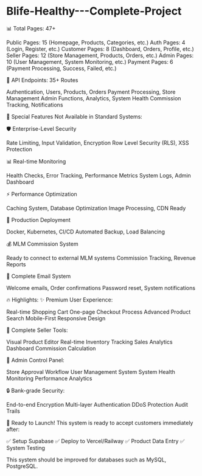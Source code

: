 # Blife-Healthy---Complete-Project
📊 Total Pages: 47+

Public Pages: 15 (Homepage, Products, Categories, etc.)
Auth Pages: 4 (Login, Register, etc.)
Customer Pages: 8 (Dashboard, Orders, Profile, etc.)
Seller Pages: 12 (Store Management, Products, Orders, etc.)
Admin Pages: 10 (User Management, System Monitoring, etc.)
Payment Pages: 6 (Payment Processing, Success, Failed, etc.)

🔌 API Endpoints: 35+ Routes

Authentication, Users, Products, Orders
Payment Processing, Store Management
Admin Functions, Analytics, System Health
Commission Tracking, Notifications

💎 Special Features Not Available in Standard Systems:

🛡️ Enterprise-Level Security

Rate Limiting, Input Validation, Encryption
Row Level Security (RLS), XSS Protection

📊 Real-time Monitoring

Health Checks, Error Tracking, Performance Metrics
System Logs, Admin Dashboard

⚡ Performance Optimization

Caching System, Database Optimization
Image Processing, CDN Ready

🚀 Production Deployment

Docker, Kubernetes, CI/CD
Automated Backup, Load Balancing

💰 MLM Commission System

Ready to connect to external MLM systems
Commission Tracking, Revenue Reports

📧 Complete Email System

Welcome emails, Order confirmations
Password reset, System notifications

🔥 Highlights:
✨ Premium User Experience:

Real-time Shopping Cart
One-page Checkout Process
Advanced Product Search
Mobile-First Responsive Design

🏪 Complete Seller Tools:

Visual Product Editor
Real-time Inventory Tracking
Sales Analytics Dashboard
Commission Calculation

👑 Admin Control Panel:

Store Approval Workflow
User Management System
System Health Monitoring
Performance Analytics

🔒 Bank-grade Security:

End-to-end Encryption
Multi-layer Authentication
DDoS Protection
Audit Trails

🎊 Ready to Launch!
This system is ready to accept customers immediately after:

✅ Setup Supabase
✅ Deploy to Vercel/Railway 
✅ Product Data Entry 
✅ System Testing 

This system should be improved for databases such as MySQL, PostgreSQL.

